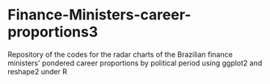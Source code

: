 # Finance-Ministers-career-proportions3
Repository of the codes for the radar charts of the Brazilian finance ministers' pondered career proportions by political period using ggplot2 and reshape2 under R
